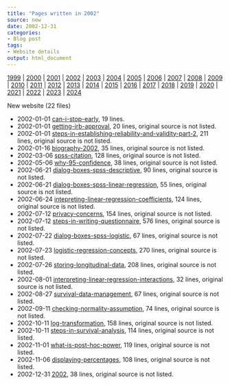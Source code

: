 ```yaml
---
title: "Pages written in 2002"
source: new
date: 2002-12-31
categories:
- Blog post
tags:
- Website details
output: html_document
---
```

 
[1999](http://new.pmean.com/1999/) | [2000](http://new.pmean.com/2000/) | [2001](http://new.pmean.com/2001/) | [2002](http://new.pmean.com/2002/) | [2003](http://new.pmean.com/2003/) | [2004](http://new.pmean.com/2004/) | [2005](http://new.pmean.com/2005/) | [2006](http://new.pmean.com/2006/) | [2007](http://new.pmean.com/2007/) | [2008](http://new.pmean.com/2008/) | [2009](http://new.pmean.com/2009/) | [2010](http://new.pmean.com/2010/) | [2011](http://new.pmean.com/2011/) | [2012](http://new.pmean.com/2012/) | [2013](http://new.pmean.com/2013/) | [2014](http://new.pmean.com/2014/) | [2015](http://new.pmean.com/2015/) | [2016](http://new.pmean.com/2016/) | [2017](http://new.pmean.com/2017/) | [2018](http://new.pmean.com/2018/) | [2019](http://new.pmean.com/2019/) | [2020](http://new.pmean.com/2020/) | [2021](http://new.pmean.com/2021/) | [2022](http://new.pmean.com/2022/) | [2023](http://new.pmean.com/2023/) | [2024](http://new.pmean.com/2024/)
 
New website (22 files)
 
+ 2002-01-01 [can-i-stop-early](http://new.pmean.com/can-i-stop-early/),  19 lines.  
+ 2002-01-01 [getting-irb-approval](http://new.pmean.com/getting-irb-approval/),  20 lines, original source is not listed.  
+ 2002-01-01 [steps-in-establishing-reliability-and-validity-part-2](http://new.pmean.com/steps-in-establishing-reliability-and-validity-part-2/),  211 lines, original source is not listed.  
+ 2002-01-16 [biography-2002](http://new.pmean.com/biography-2002/),  35 lines, original source is not listed.  
+ 2002-03-06 [spss-citation](http://new.pmean.com/spss-citation/),  128 lines, original source is not listed.  
+ 2002-05-06 [why-95-confidence](http://new.pmean.com/why-95-confidence/),  38 lines, original source is not listed.  
+ 2002-06-21 [dialog-boxes-spss-descriptive](http://new.pmean.com/dialog-boxes-spss-descriptive/),  90 lines, original source is not listed.  
+ 2002-06-21 [dialog-boxes-spss-linear-regression](http://new.pmean.com/dialog-boxes-spss-linear-regression/),  55 lines, original source is not listed.  
+ 2002-06-24 [intepreting-linear-regression-coefficients](http://new.pmean.com/intepreting-linear-regression-coefficients/),  124 lines, original source is not listed.  
+ 2002-07-12 [privacy-concerns](http://new.pmean.com/privacy-concerns/),  154 lines, original source is not listed.  
+ 2002-07-12 [steps-in-writing-questionnaire](http://new.pmean.com/steps-in-writing-questionnaire/),  576 lines, original source is not listed.  
+ 2002-07-22 [dialog-boxes-spss-logistic](http://new.pmean.com/dialog-boxes-spss-logistic/),  67 lines, original source is not listed.  
+ 2002-07-23 [logistic-regression-concepts](http://new.pmean.com/logistic-regression-concepts/),  270 lines, original source is not listed.  
+ 2002-07-26 [storing-longitudinal-data](http://new.pmean.com/storing-longitudinal-data/),  208 lines, original source is not listed.  
+ 2002-08-01 [interpreting-linear-regression-interactions](http://new.pmean.com/interpreting-linear-regression-interactions/),  32 lines, original source is not listed.  
+ 2002-08-27 [survival-data-management](http://new.pmean.com/survival-data-management/),  67 lines, original source is not listed.  
+ 2002-09-11 [checking-normality-assumption](http://new.pmean.com/checking-normality-assumption/),  74 lines, original source is not listed.  
+ 2002-10-11 [log-transformation](http://new.pmean.com/log-transformation/),  158 lines, original source is not listed.  
+ 2002-10-11 [steps-in-survival-analysis](http://new.pmean.com/steps-in-survival-analysis/),  114 lines, original source is not listed.  
+ 2002-11-01 [what-is-post-hoc-power](http://new.pmean.com/what-is-post-hoc-power/),  119 lines, original source is not listed.  
+ 2002-11-06 [displaying-percentages](http://new.pmean.com/displaying-percentages/),  108 lines, original source is not listed.  
+ 2002-12-31 [2002](http://new.pmean.com/2002/),  38 lines, original source is not listed.
 
